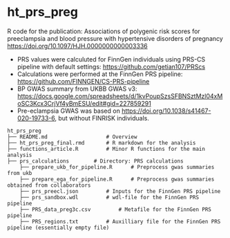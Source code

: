 # ht_prs_preg
R code for the publication: Associations of polygenic risk scores for preeclampsia and blood pressure
with hypertensive disorders of pregnancy
https://doi.org/10.1097/HJH.0000000000003336


* PRS values were calculuted for FinnGen individuals using PRS-CS pipeline with default settings: https://github.com/getian107/PRScs
* Calculations were performed at the FinnGen PRS pipeline: https://github.com/FINNGEN/CS-PRS-pipeline
* BP GWAS summary from UKBB GWAS v3: https://docs.google.com/spreadsheets/d/1kvPoupSzsSFBNSztMzl04xMoSC3Kcx3CrjVf4yBmESU/edit#gid=227859291
* Pre-eclampsia GWAS was based on https://doi.org/10.1038/s41467-020-19733-6, but without FINRISK individuals.

```
ht_prs_preg
├── README.md                 	# Overview
├── ht_prs_preg_final.rmd     	# R markdown for the analysis
├── functions_article.R      	# Minor R functions for the main analysis
├── prs_calculations		# Directory: PRS calculations
	├── prepare_ukb_for_pipeline.R		# Preprocess gwas summaries from ukb
	├── prepare_ega_for_pipeline.R		# Preprocess gwas summaries obtained from collaborators
	├── prs_preecl.json			# Inputs for the FinnGen PRS pipeline
	├── prs_sandbox.wdl			# wdl-file for the FinnGen PRS pipeline
	├── PRS_data_preg3c.csv	  		# Metafile for the FinnGen PRS pipeline  
	├── PRS_regions.txt			# Auxilliary file for the FinnGen PRS pipeline (essentially empty file)		

```
